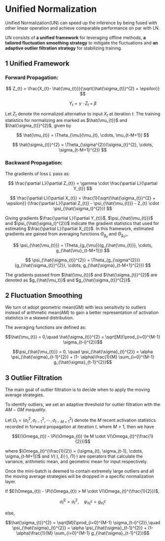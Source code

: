 # Unified Normalization

Unified Normalization(UN) can speed up the inference by being fused with other linear operation and achieve comparable performance on par with LN.

UN consists of **a unified framework** for leveraging offline methods, **a tailored fluctuation smoothing strategy** to mitigate the fluctuations and **an adaptive outlier filtration strategy** for stabilizing training.

## 1 Unified Framework

### Forward Propagation:

$$ Z_{t} = \frac{X_{t}- \hat{\mu_{t}}}{\sqrt{\hat{\sigma_{t}}^{2} + \epsilon}} $$

$$ Y_{t} = \gamma \cdot Z_{t} + \beta $$

Let $Z_{t}$ denote the normalized alternative to input $X_{t}$ at iteration $t$. The training statistics for normalizing are marked as $\hat{\mu_{t}}$ and $\hat{\sigma_{t}}^{2}$, given by

$$ \hat{\mu_{t}} = \Theta_{\mu}(\mu_{t}, \cdots, \mu_{t-M+1}) $$

$$ \hat{\sigma_{t}}^{2} = \Theta_{\sigma^{2}}(\sigma_{t}^{2}, \cdots, \sigma_{t-M+1}^{2}) $$

### Backward Propagation:

The gradients of loss $L$ pass as:

$$ \frac{\partial L}{\partial Z_{t}} = \gamma \cdot \frac{\partial L}{\partial Y_{t}} $$

$$ \frac{\partial L}{\partial X_{t}} = \frac{1}{\sqrt{\hat{\sigma_{t}}^{2} + \epsilon}} (\frac{\partial L}{\partial Z_{t}} - \psi_{\hat{\mu_{t}}} - Z_{t} \cdot \psi_{\hat{\sigma_t}^{2}}) $$

Giving gradients $\frac{\partial L}{\partial Y_{t}}$, $\psi_{\hat{\mu_{t}}}$ and $\psi_{\hat{\sigma_t}^{2}}$ indicate the gradient statistics that used for estimating $\frac{\partial L}{\partial X_{t}}$. In this framework, estimated gradients are gained from averaging functions $\Theta_{g_{\mu}}$ and $\Theta_{g_{\sigma^{2}}}$,

$$ \psi_{\hat{\mu_{t}}} = \Theta_{g_{\mu}}(g_{\hat{\mu_{t}}}, \cdots, g_{\hat{\mu}_{t-M+1}}) $$

$$ \psi_{\hat{\sigma_{t}}^{2}} = \Theta_{g_{\sigma^{2}}}(g_{\hat{\sigma_{t}}^{2}}, \cdots, g_{\hat{\sigma}_{t-M+1}^{2}}) $$

The gradients passed from $\hat{\mu_{t}}$ and $\hat{\sigma_{t}}^{2}$ are denoted as $g_{\hat{\mu_t}}$ and $g_{\hat{\sigma_{t}}^{2}}$.

## 2 Fluctuation Smoothing

We turn ot adopt geometric mean(GM) with less sensitivity to outliers instead of arithmetic mean(AM) to gain a better representation of activation statistics in a skewed distribution.

The averaging functions are defined as:

$$\hat{\mu_{t}} = 0,\quad \hat{\sigma_{t}}^{2} = \sqrt[M]{\prod_{i=0}^{M-1} \sigma_{t-i}^{2}}$$

$$\psi_{\hat{\mu_{t}}} = 0, \quad \psi_{\hat{\sigma}_{t}^{2}} = \alpha \psi_{\hat{\sigma}_{t-1}^{2}} + (1- \alpha)\frac{1}{M} \sum_{i=0}^{M-1} g_{\hat{\sigma}_{t-1}^{2}}$$

## 3 Outlier Filtration

The main goal of outlier filtration is to decide when to apply the moving average strategies.

To identify outliers, we set an adaptive threshold for outlier filtration with the $AM - GM$ *inequality*.

Let $\Omega_{t} = (\sigma_{t}^{2}, \sigma_{t-1}^{2}, \cdots, \sigma_{t-M+1}^{2})$ denote the $M$ recent activation statistics recorded in forward propagation at iteration $t$, where $M>1$, then we have

$$E(\Omega_{t}) - \Pi(\Omega_{t}) \le M \cdot V(\Omega_{t}^{\frac{1}{2}})$$

where $\Omega_{t}^{\frac{1}{2}} = (\sigma_{t}, \sigma_{t-1}, \cdots, \sigma_{t-M+1})$ and $V(\cdot)$, $E(\cdot)$, $\Pi(\cdot)$ are operators that calculate the variance, arithmetic mean, and geometric mean for input respectively.

Once the mini-batch is deemed to contain extremely large outliers and all the moving average strategies will be dropped in a specific normalization layer.

If $E(\Omega_{t}) - \Pi(\Omega_{t}) > M \cdot V(\Omega_{t}^{\frac{1}{2}})$,

$$\hat{\sigma}_{t}^{2} = \sigma_{t}^{2}, \quad \psi_{\hat{\sigma}_{t}^{2}} = g_{\hat{\sigma}_{t}^{2}}$$

else,

$$\hat{\sigma_{t}}^{2} = \sqrt[M]{\prod_{i=0}^{M-1} \sigma_{t-i}^{2}},\quad \psi_{\hat{\sigma}_{t}^{2}} = \alpha \psi_{\hat{\sigma}_{t-1}^{2}} + (1- \alpha)\frac{1}{M} \sum_{i=0}^{M-1} g_{\hat{\sigma}_{t-1}^{2}}$$
